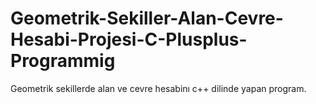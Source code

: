 # Geometrik-Sekiller-Alan-Cevre-Hesabi-Projesi-C-Plusplus-Programmig
Geometrik sekillerde alan ve cevre hesabinı c++ dilinde yapan program.
